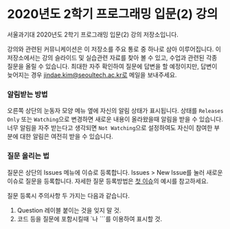 # 2020년도 2학기 프로그래밍 입문(2) 강의

서울과기대 2020년도 2학기 프로그래밍 입문(2) 강의 저장소입니다.

강의와 관련된 커뮤니케이션은 이 저장소를 주요 통로 중 하나로 삼아 이루어집니다.
이 저장소에서는 강의 슬라이드 및 실습관련 자료를 찾아 볼 수 있고, 수업과 관련된 각종 질문을 올릴 수 있습니다.
최대한 자주 확인하여 질문에 답변을 할 예정이지만, 답변이 늦어지는 경우 jindae.kim@seoultech.ac.kr로 메일을 보내주세요.


### 알림받는 방법

오른쪽 상단의 눈동자 모양 메뉴 옆에 자신의 알림 상태가 표시됩니다.
상태를 `Releases Only` 또는 `Watching`으로 변경하면 새로운 내용이 올라왔을때 알림을 받을 수 있습니다.
너무 알림을 자주 받는다고 생각되면 `Not Watching`으로 설정하여도 자신이 참여한 부분에 대한 알림은 여전히 받을 수 있습니다.


### 질문 올리는 법

질문은 상단의 Issues 메뉴에 이슈로 등록합니다. Issues > New Issue를 눌러 새로운 이슈로 질문을 등록합니다.
자세한 질문 등록방법은 [첫 이슈](https://github.com/Jindae/seoultech-cpp-2020/issues/1)의 예시를 참고하세요.

질문 등록시 주의사항 두 가지는 다음과 같습니다.

1. Question 레이블 붙이는 것을 잊지 말 것.
2. 코드 등을 질문에 포함시킬때 \`나 \`\`\`를 이용하여 표시할 것.

